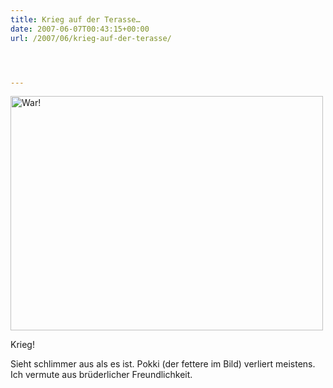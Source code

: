 ```yaml
---
title: Krieg auf der Terasse…
date: 2007-06-07T00:43:15+00:00
url: /2007/06/krieg-auf-der-terasse/




---
```

<div class="flickr">
  <a href="http://www.flickr.com/photos/schreibblogade/534660409/" title="Photo Sharing"><img src="//farm2.static.flickr.com/1342/534660409_e737967e09.jpg" width="500" height="375" alt="War!" /></a></p>

  <p>
    Krieg!
  </p>
</div>

Sieht schlimmer aus als es ist. Pokki (der fettere im Bild) verliert meistens. Ich vermute aus brüderlicher Freundlichkeit.
